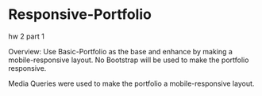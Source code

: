 # Responsive-Portfolio
hw 2 part 1

Overview: 
Use Basic-Portfolio as the base and enhance by making a mobile-responsive layout. 
No Bootstrap will be used to make the portfolio responsive. 

Media Queries were used to make the portfolio a mobile-responsive layout. 
